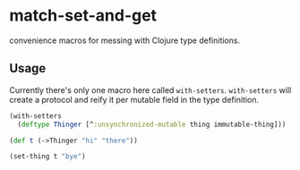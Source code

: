 # match-set-and-get
convenience macros for messing with Clojure type definitions.

## Usage
Currently there's only one macro here called `with-setters`.
`with-setters` will create a protocol and reify it per mutable field
in the type definition.

``` clojure
(with-setters
  (deftype Thinger [^:unsynchronized-mutable thing immutable-thing]))

(def t (->Thinger "hi" "there"))

(set-thing t "bye")
```
